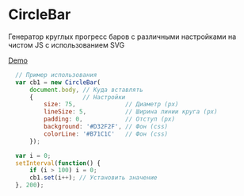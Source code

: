 # CircleBar
Генератор круглых прогресс баров с различными настройками на чистом JS с использованием SVG 

[Demo](https://flyink13.github.io/CircleBar/demo.html)

```javascript
  // Пример использования
  var cb1 = new CircleBar(
      document.body, // Куда вставлять
      {              // Настройки
          size: 75,              // Диаметр (px)
          lineSize: 5,           // Ширина линии круга (px)
          padding: 0,            // Отступ (px)
          background: '#D32F2F', // Фон (css)
          colorLine: '#B71C1C'   // Фон (css)
      });

  var i = 0;
  setInterval(function() {
      if (i > 100) i = 0;
      cb1.set(i++); // Установить значение
  }, 200);
```
